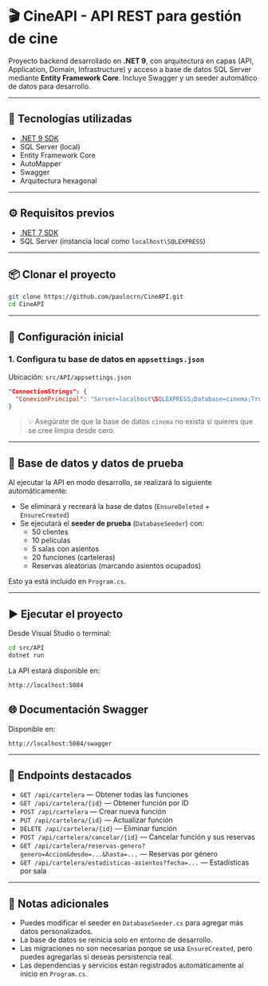 
# 🎬 CineAPI - API REST para gestión de cine

Proyecto backend desarrollado en **.NET 9**, con arquitectura en capas (API, Application, Domain, Infrastructure) y acceso a base de datos SQL Server mediante **Entity Framework Core**. Incluye Swagger y un seeder automático de datos para desarrollo.

---

## 🚀 Tecnologías utilizadas

- [.NET 9 SDK](https://dotnet.microsoft.com/en-us/download)
- SQL Server (local)
- Entity Framework Core
- AutoMapper
- Swagger
- Arquitectura hexagonal

---

## ⚙️ Requisitos previos

- [.NET 7 SDK](https://dotnet.microsoft.com/en-us/download/dotnet/9.0)
- SQL Server (instancia local como `localhost\SQLEXPRESS`)

---

## 📦 Clonar el proyecto

```bash
git clone https://github.com/paulocrn/CineAPI.git
cd CineAPI
```

---

## 🔧 Configuración inicial

### 1. Configura tu base de datos en `appsettings.json`

Ubicación: `src/API/appsettings.json`

```json
"ConnectionStrings": {
  "ConexionPrincipal": "Server=localhost\SQLEXPRESS;Database=cinema;Trusted_Connection=True;TrustServerCertificate=True;"
}
```

> 💡 Asegúrate de que la base de datos `cinema` no exista si quieres que se cree limpia desde cero.

---

## 🧪 Base de datos y datos de prueba

Al ejecutar la API en modo desarrollo, se realizará lo siguiente automáticamente:

- Se eliminará y recreará la base de datos (`EnsureDeleted` + `EnsureCreated`)
- Se ejecutará el **seeder de prueba** (`DatabaseSeeder`) con:
  - 50 clientes
  - 10 películas
  - 5 salas con asientos
  - 20 funciones (carteleras)
  - Reservas aleatorias (marcando asientos ocupados)

Esto ya está incluido en `Program.cs`.

---

## ▶️ Ejecutar el proyecto

Desde Visual Studio o terminal:

```bash
cd src/API
dotnet run
```

La API estará disponible en:

```
http://localhost:5084
```

## 🌐 Documentación Swagger

Disponible en:

```
http://localhost:5084/swagger
```

---

## 🔗 Endpoints destacados

- `GET /api/cartelera` — Obtener todas las funciones
- `GET /api/cartelera/{id}` — Obtener función por ID
- `POST /api/cartelera` — Crear nueva función
- `PUT /api/cartelera/{id}` — Actualizar función
- `DELETE /api/cartelera/{id}` — Eliminar función
- `POST /api/cartelera/cancelar/{id}` — Cancelar función y sus reservas
- `GET /api/cartelera/reservas-genero?genero=Accion&desde=...&hasta=...` — Reservas por género
- `GET /api/cartelera/estadisticas-asientos?fecha=...` — Estadísticas por sala

---

## 📌 Notas adicionales

- Puedes modificar el seeder en `DatabaseSeeder.cs` para agregar más datos personalizados.
- La base de datos se reinicia solo en entorno de desarrollo.
- Las migraciones no son necesarias porque se usa `EnsureCreated`, pero puedes agregarlas si deseas persistencia real.
- Las dependencias y servicios están registrados automáticamente al inicio en `Program.cs`.
